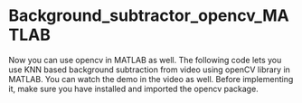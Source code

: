 # Background_subtractor_opencv_MATLAB
Now you can use opencv in MATLAB as well. The following code lets you use KNN based background subtraction from video using openCV library in MATLAB. You can watch the demo in the video as well. Before implementing it, make sure you have installed and imported the opencv package.
